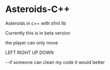 # Asteroids-C++
Asteroids in c++ with sfml lib

Currently this is in beta version


the player can only move

LEFT RIGHT UP DOWN

--if someone can clean my code it would better
